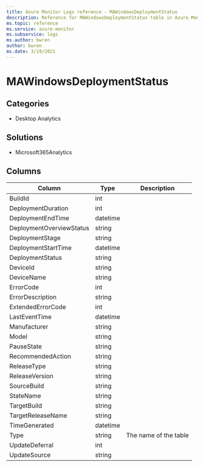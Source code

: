 ```yaml
---
title: Azure Monitor Logs reference - MAWindowsDeploymentStatus
description: Reference for MAWindowsDeploymentStatus table in Azure Monitor Logs.
ms.topic: reference
ms.service: azure-monitor
ms.subservice: logs
ms.author: bwren
author: bwren
ms.date: 3/19/2021
---
```


# MAWindowsDeploymentStatus

 

## Categories

- Desktop Analytics
## Solutions

- Microsoft365Analytics




## Columns

|Column|Type|Description|
|---|---|---|
|BuildId|int||
|DeploymentDuration|int||
|DeploymentEndTime|datetime||
|DeploymentOverviewStatus|string||
|DeploymentStage|string||
|DeploymentStartTime|datetime||
|DeploymentStatus|string||
|DeviceId|string||
|DeviceName|string||
|ErrorCode|int||
|ErrorDescription|string||
|ExtendedErrorCode|int||
|LastEventTime|datetime||
|Manufacturer|string||
|Model|string||
|PauseState|string||
|RecommendedAction|string||
|ReleaseType|string||
|ReleaseVersion|string||
|SourceBuild|string||
|StateName|string||
|TargetBuild|string||
|TargetReleaseName|string||
|TimeGenerated|datetime||
|Type|string|The name of the table|
|UpdateDeferral|int||
|UpdateSource|string||
